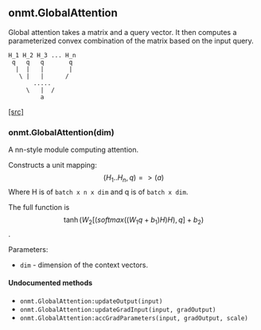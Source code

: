<a name="onmt.GlobalAttention.dok"></a>


## onmt.GlobalAttention ##

 Global attention takes a matrix and a query vector. It 
then computes a parameterized convex combination of the matrix 
based on the input query. 


    H_1 H_2 H_3 ... H_n
     q   q   q       q
      |  |   |       |   
       \ |   |      /
           .....
         \   |  /
             a



<a class="entityLink" href="https://github.com/opennmt/opennmt/blob/39968aa86f3b4f7a7c93720c38460e10a0f040a4/lib/onmt/GlobalAttention.lua#L32">[src]</a>
<a name="onmt.GlobalAttention"></a>


### onmt.GlobalAttention(dim) ###

A nn-style module computing attention.

Constructs a unit mapping:
  $$(H_1 .. H_n, q) => (a)$$
  Where H is of `batch x n x dim` and q is of `batch x dim`.

  The full function is  $$\tanh(W_2 [(softmax((W_1 q + b_1) H) H), q] + b_2)$$.

  Parameters:
  
  * `dim` - dimension of the context vectors.




#### Undocumented methods ####

<a name="onmt.GlobalAttention:updateOutput"></a>
 * `onmt.GlobalAttention:updateOutput(input)`
<a name="onmt.GlobalAttention:updateGradInput"></a>
 * `onmt.GlobalAttention:updateGradInput(input, gradOutput)`
<a name="onmt.GlobalAttention:accGradParameters"></a>
 * `onmt.GlobalAttention:accGradParameters(input, gradOutput, scale)`
